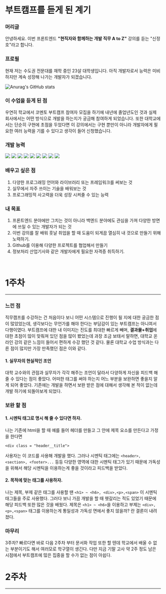 # 부트캠프를 듣게 된 계기

### 머리글
안녕하세요. 이번 프론트엔드 <strong>"현직자와 함께하는 개발 직무 A to Z"</strong> 강의를 듣는 "신정호"라고 합니다.


### 프로필
현재 저는 수도권 전문대를 재학 중인 23살 대학생입니다. 아직 개발자로서 능력은 미비하지만 계속 성장해 나가는 개발자가 되겠습니다.

![Anurag's GitHub stats](https://github-readme-stats.vercel.app/api?username=SinJungho&theme=dark&show_icons=true)

### 이 수업을 듣게 된 점
우연히 학교에서 코멘토 부트캠프 참여자 모집을 하기에 내년에 졸업년도인 것과 실제 회사에서는 어떤 방식으로 개발을 하는지가 궁금해 참여하게 되었습니다. 또한 대학교에서는 단순히 구현에 초점을 두었다면 이 강의에서는 구현 뿐만이 아니라 개발자에게 필요한 여러 능력을 기를 수 있다고 생각이 들어 신청했습니다.
### 개발 능력

<img src="https://img.shields.io/badge/html5-E34F26?style=for-the-badge&logo=HTML5&logoColor=white">
<img src="https://img.shields.io/badge/CSS-1572B6?style=for-the-badge&logo=CSS3&logoColor=white">
<img src="https://img.shields.io/badge/JS-F7DF1E?style=for-the-badge&logo=Javascript&logoColor=white">
<img src="https://img.shields.io/badge/Kotlin-7F52FF?style=for-the-badge&logo=Kotlin&logoColor=white">
<img src="https://img.shields.io/badge/Notion-000000?style=for-the-badge&logo=Notion&logoColor=white">
<img src="https://img.shields.io/badge/Github-181717?style=for-the-badge&logo=Github&logoColor=white">
<img src="https://img.shields.io/badge/Bootstrap-7952B3?style=for-the-badge&logo=Bootstrap&logoColor=white">
<img src="https://img.shields.io/badge/Photo Shop-31A8FF?style=for-the-badge&logo=adobephotoshop&logoColor=white">
<img src="https://img.shields.io/badge/Figma-F24E1E?style=for-the-badge&logo=figma&logoColor=white">

### 배우고 싶은 점
1. 다양한 프로그래밍 언어와 라이브러리 또는 프레임워크를 써보는 것
2. 실무에서 자주 쓰이는 기술을 배워보는 것
3. 프로그래밍적 사고력을 더욱 성장 시켜줄 수 있는 능력
   
### 내 목표
1. 프론트엔드 분야에만 그치는 것이 아니라 백엔드 분야에도 관심을 가져 다양한 방면에 쓰일 수 있는 개발자가 되는 것
2. 이번 강의를 잘 배워 훗날 취업을 할 때 도움이 되게끔 열심히 내 것으로 만들기 위해 노력하기.
3. Github를 이용해 다양한 프로젝트를 협업해서 만들기
4. 정보처리 산업기사와 같은 개발자에게 필요한 자격증 취득하기.
<br>


# 1주차
<hr>

### 느낀 점
직무캠프를 수강하는 건 처음이다 보니 어떤 시스템으로 진행이 될 지에 대한 궁금한 점이 많았었는데, 생각보다는 무언가를 해야 한다는 부담감이 있는 부트캠프는 아니여서 다행이였다.
부트캠프에 대한 내 이미지는 진도를 최대한 빠르게 빼며, <strong>결과물+취업</strong>에 대한 초점이 많이 맞춰져 있던 점을 많이 봤었는데 과장 조금 보태서 말하면, 대학교 온라인 강의 같은 느낌이 들어서 편하게 수강 했던 것 같다. 물론 대학교 수업 방식과는 다른 점이 많지만 가장 만족했던 점은 이와 같다.

#### 1. 실무자의 현실적인 조언
대학 교수와의 관점과 실무자가 각각 해주는 조언이 달라서 다양하게 자신을 피드백 해 줄 수 있다는 점이 좋았다. 어떠한 태그를 써야 하는지 어느 부분을 보완하면 좋을지 알게 되어 좋았다. 기존에는 개발을 하면서 보완 받은 점에 대해서 생각해 본 적이 없는데 개발 하기에 되돌아보게 되었다.

### 보완 할 점
#### 1. 시멘틱 태그로 명시 해 줄 수 있다면 하자.
나는 기존에 html을 할 때 예를 들어 헤더를 만들고 그 안에 제목 요소를 만든다고 가정을 한다면

 `<div class = "header__title">`

 사용자는 이 코드를 사용해 개발을 했다. 그러나 시멘틱 태그에는 `<header>, <section>, <footer>...` 등등 다양한 영역에 대한 시멘틱 태그가 있기 때문에 가독성을 위해서 해당 시멘틱을 이용하는게 좋을 것이라고 피드백을 받았다.
#### 2. 목적에 맞는 태그를 사용하자.
나는 제목, 부제 같은 태그를 사용할 땐 
`<h1> ~ <h6>, <div>,<p>,<span>`
이 시멘틱 태그들을 주로 사용했다.
그러다 보니 가끔 개발을 할 때 헷갈리는 적도 있었기 때문에 해당 피드백 또한 많은 것을 배웠다. 제목은 `<h1> ~ <h6>`을 이용하고 부제는 `<div>,<p>,<span>` 태그를 이용하는게 통일성과 가독성 면에서 좋지 않을까? 란 결론이 내려졌다.

### 마무리
3주차? 빠르다면 바로 다음 2주차 부터 문서화 작업 또한 할 텐데 학교에서 배울 수 없는 부분이기도 해서 여러모로 학구열이 생긴다. 다만 지금 기말 고사 약 2주 정도 남은 시점에서 부트캠프에 많은 집중을 할 수가 없는 점이 아쉽다.

# 2주차
<hr>

